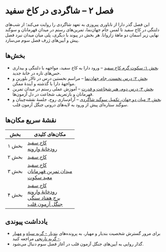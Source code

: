 # فصل ۲ – شاگردی در کاخ سفید

این فصل گذر دارا از ناباوری پیروزی به تعهد شاگردی را روایت می‌کند؛ از شب‌های دلتنگی در کاخ سفید تا لمس جام جهان‌نما، تمرین‌های رستم در میدان قهرمانان و سوگند نهایی زیر آسمان دو ماههٔ زاروانا. هر بخش در پیوند با دیگری، پلی میان میدان نبرد فصل پیش و آیین‌های ژرف فصل سوم می‌سازد.

## بخش‌ها
- [بخش ۱: سکوت گرم کاخ سفید](./Section%2001/INDEX.md) – ورود دارا به کاخ سفید، مواجهه با دلتنگی و بیداری حس‌های تازه در خانهٔ جدید.
- [بخش ۲: درس نخست، جام جهان‌نما](./Section%2002/INDEX.md) – مراسم نخستین درس در تالار بلورین و مواجههٔ دارا با گذشته و آیندهٔ ممکن.
- [بخش ۳: درس دوم، هنر شجاعت و قدرت](./Section%2003/INDEX.md) – آموزش عملی رستم در میدان تمرین قهرمانان و بازتعریف شجاعت در دل آزمون‌ها.
- [بخش ۴: میان دو جهان، تکمیل سوگند شاگردی](./Section%2004/INDEX.md) – آرام‌سازی روح، جلسهٔ نقشه‌چینان و سوگند ستاره‌ای پیش از ورود به لایه‌های درونی جنگل آزمون قلب.

## نقشهٔ سریع مکان‌ها
| بخش | مکان‌های کلیدی |
| --- | --- |
| بخش ۱ | [کاخ سفید](../../Locations/%DA%A9%D8%A7%D8%AE%20%D8%B3%D9%81%DB%8C%D8%AF.md)<br>[رودخانهٔ وارونه](../../Locations/%D8%B1%D9%88%D8%AF%D8%AE%D8%A7%D9%86%D9%87%D9%94%20%D9%88%D8%A7%D8%B1%D9%88%D9%86%D9%87.md) |
| بخش ۲ | [کاخ سفید](../../Locations/%DA%A9%D8%A7%D8%AE%20%D8%B3%D9%81%DB%8C%D8%AF.md) |
| بخش ۳ | [کاخ سفید](../../Locations/%DA%A9%D8%A7%D8%AE%20%D8%B3%D9%81%DB%8C%D8%AF.md)<br>[میدان تمرین قهرمانان](../../Locations/%D9%85%DB%8C%D8%AF%D8%A7%D9%86%20%D8%AA%D9%85%D8%B1%DB%8C%D9%86%20%D9%82%D9%87%D8%B1%D9%85%D8%A7%D9%86%D8%A7%D9%86.md)<br>[معبد سکوت](../../Locations/%D9%85%D8%B9%D8%A8%D8%AF%20%D8%B3%DA%A9%D9%88%D8%AA.md) |
| بخش ۴ | [کاخ سفید](../../Locations/%DA%A9%D8%A7%D8%AE%20%D8%B3%D9%81%DB%8C%D8%AF.md)<br>[رودخانهٔ وارونه](../../Locations/%D8%B1%D9%88%D8%AF%D8%AE%D8%A7%D9%86%D9%87%D9%94%20%D9%88%D8%A7%D8%B1%D9%88%D9%86%D9%87.md)<br>[برج هفتاد سنگی](../../Locations/%D8%A8%D8%B1%D8%AC%20%D9%87%D9%81%D8%AA%D8%A7%D8%AF%20%D8%B3%D9%86%DA%AF%DB%8C.md)<br>[جنگل آزمون قلب](../../Locations/%D8%AC%D9%86%DA%AF%D9%84%20%D8%A2%D8%B2%D9%85%D9%88%D9%86%20%D9%82%D9%84%D8%A8.md) |

## یادداشت پیوندی
- برای مرور گسترش شخصیت بندیار و مهیار، به پرونده‌های [بندیار - گربه سیاه](../../Characters/%D8%A8%D9%86%D8%AF%DB%8C%D8%A7%D8%B1%20-%20%DA%AF%D8%B1%D8%A8%D9%87%20%D8%B3%DB%8C%D8%A7%D9%87.md) و [مهیار - گربه نارنجی](../../Characters/%D9%85%D9%87%DB%8C%D8%A7%D8%B1%20-%20%DA%AF%D8%B1%D8%A8%D9%87%20%D9%86%D8%A7%D8%B1%D9%86%D8%AC%DB%8C.md) مراجعه کنید.
- گذار روایی به آیین‌های جنگل آزمون قلب در آغاز فصل سوم دنبال می‌شود.
